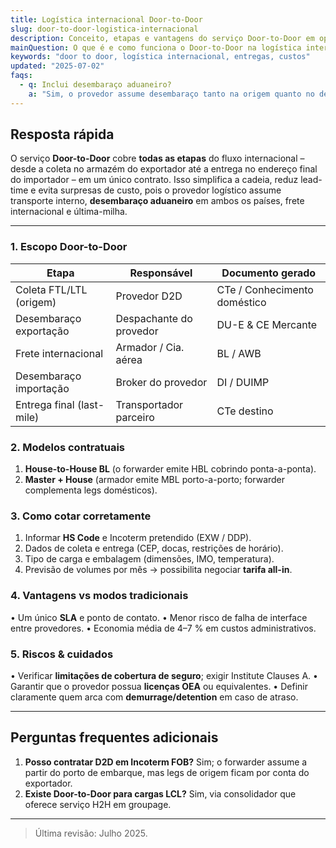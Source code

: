 ```yaml
---
title: Logística internacional Door-to-Door
slug: door-to-door-logistica-internacional
description: Conceito, etapas e vantagens do serviço Door-to-Door em operações de comércio exterior.
mainQuestion: O que é e como funciona o Door-to-Door na logística internacional?
keywords: "door to door, logística internacional, entregas, custos"
updated: "2025-07-02"
faqs:
  - q: Inclui desembaraço aduaneiro?
    a: "Sim, o provedor assume desembaraço tanto na origem quanto no destino."
---
```


## Resposta rápida

O serviço **Door-to-Door** cobre **todas as etapas** do fluxo internacional – desde a coleta no armazém do exportador até a entrega no endereço final do importador – em um único contrato. Isso simplifica a cadeia, reduz lead-time e evita surpresas de custo, pois o provedor logístico assume transporte interno, **desembaraço aduaneiro** em ambos os países, frete internacional e última-milha.

---

### 1. Escopo Door-to-Door

| Etapa | Responsável | Documento gerado |
| --- | --- | --- |
| Coleta FTL/LTL (origem) | Provedor D2D | CTe / Conhecimento doméstico |
| Desembaraço exportação | Despachante do provedor | DU-E & CE Mercante |
| Frete internacional | Armador / Cia. aérea | BL / AWB | 
| Desembaraço importação | Broker do provedor | DI / DUIMP |
| Entrega final (last-mile) | Transportador parceiro | CTe destino |

### 2. Modelos contratuais

1. **House-to-House BL** (o forwarder emite HBL cobrindo ponta-a-ponta).
2. **Master + House** (armador emite MBL porto-a-porto; forwarder complementa legs domésticos).

### 3. Como cotar corretamente

1. Informar **HS Code** e Incoterm pretendido (EXW / DDP).
2. Dados de coleta e entrega (CEP, docas, restrições de horário).
3. Tipo de carga e embalagem (dimensões, IMO, temperatura).
4. Previsão de volumes por mês → possibilita negociar **tarifa all-in**.

### 4. Vantagens vs modos tradicionais

• Um único **SLA** e ponto de contato.
• Menor risco de falha de interface entre provedores.
• Economia média de 4–7 % em custos administrativos.

### 5. Riscos & cuidados

• Verificar **limitações de cobertura de seguro**; exigir Institute Clauses A.
• Garantir que o provedor possua **licenças OEA** ou equivalentes.
• Definir claramente quem arca com **demurrage/detention** em caso de atraso.

---

## Perguntas frequentes adicionais

1. **Posso contratar D2D em Incoterm FOB?** Sim; o forwarder assume a partir do porto de embarque, mas legs de origem ficam por conta do exportador.
2. **Existe Door-to-Door para cargas LCL?** Sim, via consolidador que oferece serviço H2H em groupage.

---

> Última revisão: Julho 2025. 